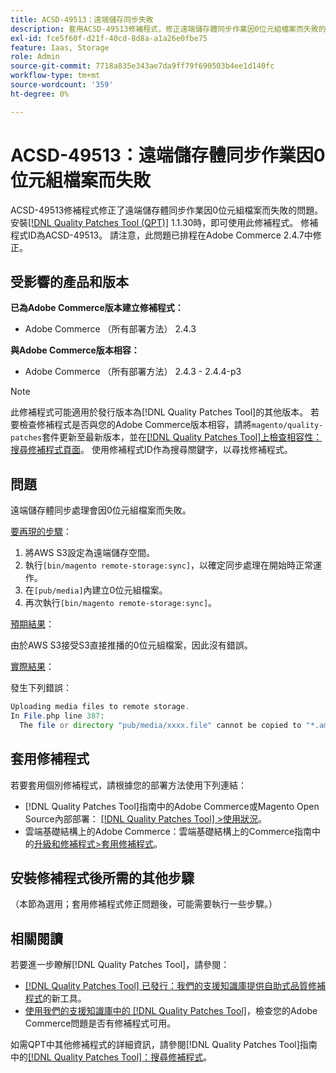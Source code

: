 ```yaml
---
title: ACSD-49513：遠端儲存同步失敗
description: 套用ACSD-49513修補程式，修正遠端儲存體同步作業因0位元組檔案而失敗的Adobe Commerce問題。
exl-id: fce5f60f-d21f-40cd-8d8a-a1a26e0fbe75
feature: Iaas, Storage
role: Admin
source-git-commit: 7718a835e343ae7da9ff79f690503b4ee1d140fc
workflow-type: tm+mt
source-wordcount: '359'
ht-degree: 0%

---
```


# ACSD-49513：遠端儲存體同步作業因0位元組檔案而失敗

ACSD-49513修補程式修正了遠端儲存體同步作業因0位元組檔案而失敗的問題。 安裝[[!DNL Quality Patches Tool (QPT)]](/help/announcements/adobe-commerce-announcements/magento-quality-patches-released-new-tool-to-self-serve-quality-patches.md) 1.1.30時，即可使用此修補程式。 修補程式ID為ACSD-49513。 請注意，此問題已排程在Adobe Commerce 2.4.7中修正。

## 受影響的產品和版本

**已為Adobe Commerce版本建立修補程式：**

* Adobe Commerce （所有部署方法） 2.4.3

**與Adobe Commerce版本相容：**

* Adobe Commerce （所有部署方法） 2.4.3 - 2.4.4-p3

>[!NOTE]
>
>此修補程式可能適用於發行版本為[!DNL Quality Patches Tool]的其他版本。 若要檢查修補程式是否與您的Adobe Commerce版本相容，請將`magento/quality-patches`套件更新至最新版本，並在[[!DNL Quality Patches Tool]上檢查相容性：搜尋修補程式頁面](https://experienceleague.adobe.com/tools/commerce-quality-patches/index.html?lang=zh-Hant)。 使用修補程式ID作為搜尋關鍵字，以尋找修補程式。

## 問題

遠端儲存體同步處理會因0位元組檔案而失敗。

<u>要再現的步驟</u>：

1. 將AWS S3設定為遠端儲存空間。
1. 執行`[bin/magento remote-storage:sync]`，以確定同步處理在開始時正常運作。
1. 在`[pub/media]`內建立0位元組檔案。
1. 再次執行`[bin/magento remote-storage:sync]`。

<u>預期結果</u>：

由於AWS S3接受S3直接推播的0位元組檔案，因此沒有錯誤。

<u>實際結果</u>：

發生下列錯誤：

```PHP
Uploading media files to remote storage.
In File.php line 387:
  The file or directory "pub/media/xxxx.file" cannot be copied to "*.amazonaws.com/media/xxxx.file"
```

## 套用修補程式

若要套用個別修補程式，請根據您的部署方法使用下列連結：

* [!DNL Quality Patches Tool]指南中的Adobe Commerce或Magento Open Source內部部署： [[!DNL Quality Patches Tool] >使用狀況](https://experienceleague.adobe.com/docs/commerce-operations/tools/quality-patches-tool/usage.html?lang=zh-Hant)。
* 雲端基礎結構上的Adobe Commerce：雲端基礎結構上的Commerce指南中的[升級和修補程式>套用修補程式](https://experienceleague.adobe.com/docs/commerce-cloud-service/user-guide/develop/upgrade/apply-patches.html?lang=zh-Hant)。

## 安裝修補程式後所需的其他步驟

（本節為選用；套用修補程式修正問題後，可能需要執行一些步驟。） 

## 相關閱讀

若要進一步瞭解[!DNL Quality Patches Tool]，請參閱：

* [[!DNL Quality Patches Tool] 已發行：我們的支援知識庫提供自助式品質修補程式](/help/announcements/adobe-commerce-announcements/magento-quality-patches-released-new-tool-to-self-serve-quality-patches.md)的新工具。
* [使用我們的支援知識庫中的 [!DNL Quality Patches Tool]](/help/support-tools/patches-available-in-qpt-tool/check-patch-for-magento-issue-with-magento-quality-patches.md)，檢查您的Adobe Commerce問題是否有修補程式可用。

如需QPT中其他修補程式的詳細資訊，請參閱[!DNL Quality Patches Tool]指南中的[[!DNL Quality Patches Tool]：搜尋修補程式](https://experienceleague.adobe.com/tools/commerce-quality-patches/index.html?lang=zh-Hant)。
